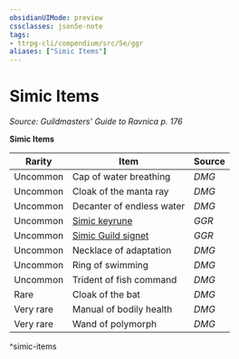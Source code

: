 ```yaml
---
obsidianUIMode: preview
cssclasses: json5e-note
tags:
- ttrpg-cli/compendium/src/5e/ggr
aliases: ["Simic Items"]
---
```

# Simic Items
*Source: Guildmasters' Guide to Ravnica p. 176* 

**Simic Items**

| Rarity | Item | Source |
|--------|------|--------|
| Uncommon | Cap of water breathing | *DMG* |
| Uncommon | Cloak of the manta ray | *DMG* |
| Uncommon | Decanter of endless water | *DMG* |
| Uncommon | [Simic keyrune](simic-keyrune-ggr.md) | *GGR* |
| Uncommon | [Simic Guild signet](simic-guild-signet-ggr.md) | *GGR* |
| Uncommon | Necklace of adaptation | *DMG* |
| Uncommon | Ring of swimming | *DMG* |
| Uncommon | Trident of fish command | *DMG* |
| Rare | Cloak of the bat | *DMG* |
| Very rare | Manual of bodily health | *DMG* |
| Very rare | Wand of polymorph | *DMG* |
^simic-items